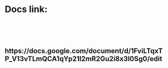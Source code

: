 <h1>Docs link:<h1>
<br>
<H2>
https://docs.google.com/document/d/1FviLTqxTP_V13vTLmQCA1qYp21l2mR2Gu2i8x3l0Sg0/edit
<H2>
